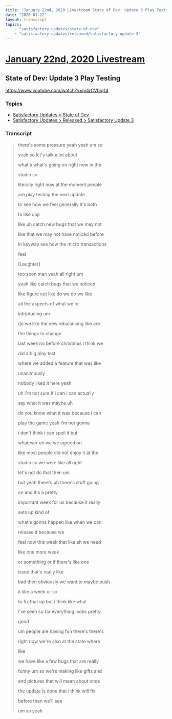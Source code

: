 ```yaml
---
title: "January 22nd, 2020 Livestream State of Dev: Update 3 Play Testing"
date: "2020-01-22"
layout: transcript
topics:
    - "satisfactory-updates/state-of-dev"
    - "satisfactory-updates/released/satisfactory-update-3"
---
```

# [January 22nd, 2020 Livestream](../2020-01-22.md)
## State of Dev: Update 3 Play Testing
https://www.youtube.com/watch?v=pi4rCVbiq14

### Topics
* [Satisfactory Updates > State of Dev](../topics/satisfactory-updates/state-of-dev.md)
* [Satisfactory Updates > Released > Satisfactory Update 3](../topics/satisfactory-updates/released/satisfactory-update-3.md)

### Transcript

> there's some pressure yeah yeah um so
>
> yeah so let's talk a lot about
>
> what's what's going on right now in the
>
> studio so
>
> literally right now at the moment people
>
> are play testing the next update
>
> to see how we feel generally it's both
>
> to like cap
>
> like uh catch new bugs that we may not
>
> like that we may not have noticed before
>
> in keyway see how the micro transactions
>
> feel
>
> [Laughter]
>
> too soon man yeah all right um
>
> yeah like catch bugs that we noticed
>
> like figure out like do we do we like
>
> all the aspects of what we're
>
> introducing um
>
> do we like the new rebalancing like are
>
> the things to change
>
> last week no before christmas i think we
>
> did a big play test
>
> where we added a feature that was like
>
> unanimously
>
> nobody liked it here yeah
>
> uh i'm not sure if i can i can actually
>
> say what it was maybe uh
>
> do you know what it was because i can
>
> play the game yeah i'm not gonna
>
> i don't think i can spoil it but
>
> whatever uh we we agreed on
>
> like most people did not enjoy it at the
>
> studio so we were like all right
>
> let's not do that then um
>
> but yeah there's uh there's stuff going
>
> on and it's a pretty
>
> important week for us because it really
>
> sets up kind of
>
> what's gonna happen like when we can
>
> release it because we
>
> feel now this week that like ah we need
>
> like one more week
>
> or something or if there's like one
>
> issue that's really like
>
> bad then obviously we want to maybe push
>
> it like a week or so
>
> to fix that up but i think like what
>
> i've seen so far everything looks pretty
>
> good
>
> um people are having fun there's there's
>
> right now we're also at the state where
>
> like
>
> we have like a few bugs that are really
>
> funny um so we're making like gifts and
>
> and pictures that will mean about once
>
> the update is done that i think will fix
>
> before then we'll see
>
> um so yeah
>
